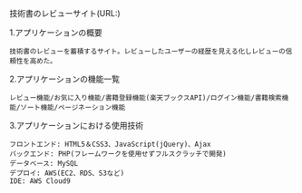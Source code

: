 技術書のレビューサイト(URL:)  
  
1.アプリケーションの概要  
    
    技術書のレビューを蓄積するサイト。レビューしたユーザーの経歴を見える化しレビューの信頼性を高めた。  
2.アプリケーションの機能一覧  
    
    レビュー機能/お気に入り機能/書籍登録機能(楽天ブックスAPI)/ログイン機能/書籍検索機能/ソート機能/ページネーション機能  
3.アプリケーションにおける使用技術  

    フロントエンド: HTML5＆CSS3、JavaScript(jQuery)、Ajax  
    バックエンド: PHP(フレームワークを使用せずフルスクラッチで開発)  
    データベース: MySQL  
    デプロイ: AWS(EC2、RDS、S3など)  
    IDE: AWS Cloud9  

